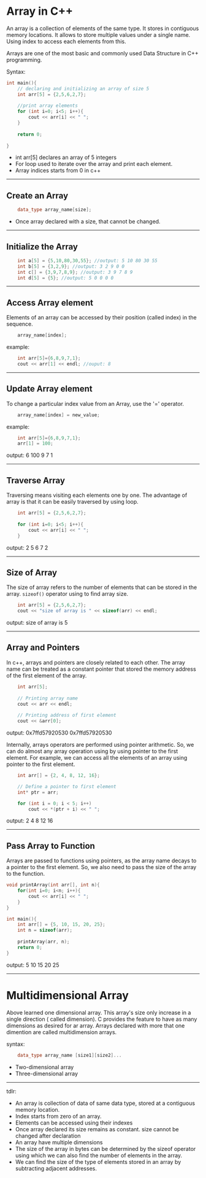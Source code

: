 # Array in C++

An array is a collection of elements of the same type. It stores in contiguous memory locations.
It allows to store multiple values under a single name. Using index to access each elements from this.

Arrays are one of the most basic and commonly used Data Structure in C++ programming.

Syntax:
```cpp
int main(){
    // declaring and initializing an array of size 5
    int arr[5] = {2,5,6,2,7};
    
    //print array elements
    for (int i=0; i<5; i++){
        cout << arr[i] << " ";
    }
    
    return 0;
    
}

```
- int arr[5] declares an array of 5 integers
- For loop used to iterate over the array and print each element.
- Array indices starts from 0 in c++

---

## Create an Array
```cpp
    data_type array_name[size];
```
- Once array declared with a size, that cannot be changed.

---

## Initialize the Array
```cpp
    int a[5] = {5,10,80,30,55}; //output: 5 10 80 30 55
    int b[5] = {3,2,9}; //output: 3 2 9 0 0
    int c[] = {3,9,7,8,9}; //output: 3 9 7 8 9
    int d[5] = {5}; //output: 5 0 0 0 0
```

---

## Access Array element
Elements of an array can be accessed by their position (called index) in the sequence.
```cpp
    array_name[index];
```

example:
```cpp
    int arr[5]={6,8,9,7,1};
    cout << arr[1] << endl; //ouput: 8
```

---

## Update Array element
To change a particular index value from an Array, use the '=' operator.
```cpp
    array_name[index] = new_value;
```
example:
```cpp
    int arr[5]={6,8,9,7,1};
    arr[1] = 100;
```
output: 6 100 9 7 1

---

## Traverse Array
Traversing means visiting each elements one by one. The advantage of array is that it can be easily traversed by using loop.
```cpp
    int arr[5] = {2,5,6,2,7};
    
    for (int i=0; i<5; i++){
        cout << arr[i] << " ";
    }
```
output: 2 5 6 7 2

---

## Size of Array
The size of array refers to the number of elements that can be stored in the array.
`sizeof()` operator using to find array size.

```cpp
    int arr[5] = {2,5,6,2,7};
    cout << "size of array is " << sizeof(arr) << endl;
```
output: size of array is 5

---

## Array and Pointers
In c++, arrays and pointers are closely related to each other. The array name can be treated as a constant pointer that stored the memory address of the first element of the array.
```cpp
    int arr[5];
    
    // Printing array name
    cout << arr << endl;
    
    // Printing address of first element
    cout << &arr[0];
```
output:
0x7ffd57920530
0x7ffd57920530

Internally, arrays operators are performed using pointer arithmetic. So, we can do almost  any array operation using by using pointer to the first element. For example, we can access all the elements of an array using pointer to the first element.
```cpp
    int arr[] = {2, 4, 8, 12, 16};

    // Define a pointer to first element
    int* ptr = arr;

    for (int i = 0; i < 5; i++)
        cout << *(ptr + i) << " ";
```
output: 2 4 8 12 16 

---

## Pass Array to Function
Arrays are passed to functions using pointers, as the array name decays to a pointer to the first element. So, we also need to pass the size of the array to the function.

```cpp
void printArray(int arr[], int n){
    for(int i=0; i<n; i++){
        cout << arr[i] << " ";
    }
}

int main(){
    int arr[] = {5, 10, 15, 20, 25};
    int n = sizeof(arr);
    
    printArray(arr, n);
    return 0;
}
```
output: 5 10 15 20 25

---

# Multidimensional Array
Above learned one dimensional array. This array's size only increase in a single direction ( called dimension). 
C provides the feature to have as many dimensions as desired for ar array.
Arrays declared with more that one dimention are called multidimension arrays.

syntax:
```cpp
    data_type array_name [size1][size2]...
```

- Two-dimensional array
- Three-dimensional array

---

tdlr:
- An array is collection of data of same data type, stored at a contiguous memory location.
- Index starts from zero of an array.
- Elements can be accessed using their indexes
- Once array declared its size remains as constant. size cannot be changed after declaration
- An array have multiple dimensions
- The size of the array in bytes can be determined by the sizeof operator using which we can also find the number of elements in the array.
- We can find the size of the type of elements stored in an array by subtracting adjacent addresses.
